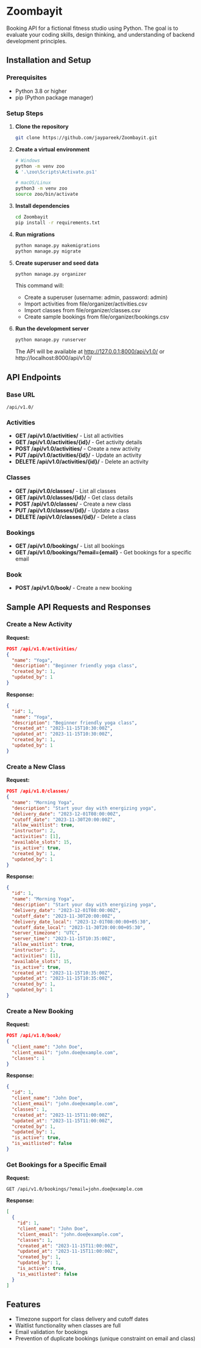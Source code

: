 # Zoombayit

Booking API for a fictional fitness studio using Python. The goal is to evaluate your coding skills, design thinking, and understanding of backend development principles.

## Installation and Setup

### Prerequisites
- Python 3.8 or higher
- pip (Python package manager)

### Setup Steps

1. **Clone the repository**
   ```bash
   git clone https://github.com/jaypareek/Zoombayit.git
   ```

2. **Create a virtual environment**
   ```bash
   # Windows
   python -m venv zoo
   & '.\zoo\Scripts\Activate.ps1'

   # macOS/Linux
   python3 -m venv zoo
   source zoo/bin/activate
   ```

3. **Install dependencies**
   ```bash
   cd Zoombayit
   pip install -r requirements.txt
   ```

4. **Run migrations**
   ```bash
   python manage.py makemigrations
   python manage.py migrate
   ```

5. **Create superuser and seed data**
   ```bash
   python manage.py organizer
   ```
   This command will:
   - Create a superuser (username: admin, password: admin)
   - Import activities from file/organizer/activities.csv
   - Import classes from file/organizer/classes.csv
   - Create sample bookings from file/organizer/bookings.csv

6. **Run the development server**
   ```bash
   python manage.py runserver
   ```
   The API will be available at http://127.0.0.1:8000/api/v1.0/ or http://localhost:8000/api/v1.0/

## API Endpoints

### Base URL
```
/api/v1.0/
```

### Activities
- **GET /api/v1.0/activities/** - List all activities
- **GET /api/v1.0/activities/{id}/** - Get activity details
- **POST /api/v1.0/activities/** - Create a new activity
- **PUT /api/v1.0/activities/{id}/** - Update an activity
- **DELETE /api/v1.0/activities/{id}/** - Delete an activity

### Classes
- **GET /api/v1.0/classes/** - List all classes
- **GET /api/v1.0/classes/{id}/** - Get class details
- **POST /api/v1.0/classes/** - Create a new class
- **PUT /api/v1.0/classes/{id}/** - Update a class
- **DELETE /api/v1.0/classes/{id}/** - Delete a class

### Bookings
- **GET /api/v1.0/bookings/** - List all bookings
- **GET /api/v1.0/bookings/?email={email}** - Get bookings for a specific email

### Book
- **POST /api/v1.0/book/** - Create a new booking

## Sample API Requests and Responses

### Create a New Activity
**Request:**
```json
POST /api/v1.0/activities/
{
  "name": "Yoga",
  "description": "Beginner friendly yoga class",
  "created_by": 1,
  "updated_by": 1
}
```

**Response:**
```json
{
  "id": 1,
  "name": "Yoga",
  "description": "Beginner friendly yoga class",
  "created_at": "2023-11-15T10:30:00Z",
  "updated_at": "2023-11-15T10:30:00Z",
  "created_by": 1,
  "updated_by": 1
}
```

### Create a New Class
**Request:**
```json
POST /api/v1.0/classes/
{
  "name": "Morning Yoga",
  "description": "Start your day with energizing yoga",
  "delivery_date": "2023-12-01T08:00:00Z",
  "cutoff_date": "2023-11-30T20:00:00Z",
  "allow_waitlist": true,
  "instructor": 2,
  "activities": [1],
  "available_slots": 15,
  "is_active": true,
  "created_by": 1,
  "updated_by": 1
}
```

**Response:**
```json
{
  "id": 1,
  "name": "Morning Yoga",
  "description": "Start your day with energizing yoga",
  "delivery_date": "2023-12-01T08:00:00Z",
  "cutoff_date": "2023-11-30T20:00:00Z",
  "delivery_date_local": "2023-12-01T08:00:00+05:30",
  "cutoff_date_local": "2023-11-30T20:00:00+05:30",
  "server_timezone": "UTC",
  "server_time": "2023-11-15T10:35:00Z",
  "allow_waitlist": true,
  "instructor": 2,
  "activities": [1],
  "available_slots": 15,
  "is_active": true,
  "created_at": "2023-11-15T10:35:00Z",
  "updated_at": "2023-11-15T10:35:00Z",
  "created_by": 1,
  "updated_by": 1
}
```

### Create a New Booking
**Request:**
```json
POST /api/v1.0/book/
{
  "client_name": "John Doe",
  "client_email": "john.doe@example.com",
  "classes": 1
}
```

**Response:**
```json
{
  "id": 1,
  "client_name": "John Doe",
  "client_email": "john.doe@example.com",
  "classes": 1,
  "created_at": "2023-11-15T11:00:00Z",
  "updated_at": "2023-11-15T11:00:00Z",
  "created_by": 1,
  "updated_by": 1,
  "is_active": true,
  "is_waitlisted": false
}
```

### Get Bookings for a Specific Email
**Request:**
```
GET /api/v1.0/bookings/?email=john.doe@example.com
```

**Response:**
```json
[
  {
    "id": 1,
    "client_name": "John Doe",
    "client_email": "john.doe@example.com",
    "classes": 1,
    "created_at": "2023-11-15T11:00:00Z",
    "updated_at": "2023-11-15T11:00:00Z",
    "created_by": 1,
    "updated_by": 1,
    "is_active": true,
    "is_waitlisted": false
  }
]
```

## Features
- Timezone support for class delivery and cutoff dates
- Waitlist functionality when classes are full
- Email validation for bookings
- Prevention of duplicate bookings (unique constraint on email and class)
